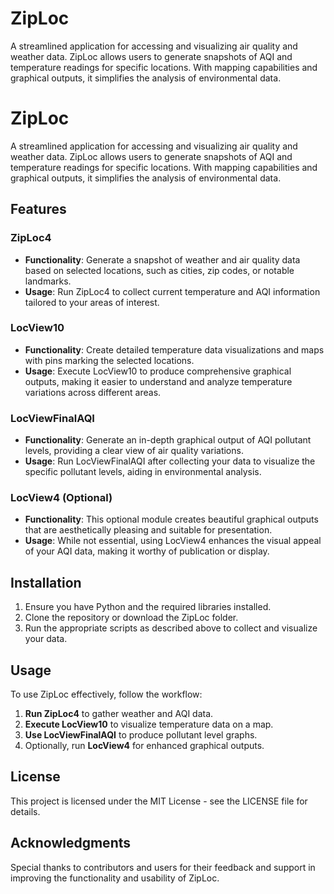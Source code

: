 # ZipLoc
A streamlined application for accessing and visualizing air quality and weather data. ZipLoc allows users to generate snapshots of AQI and temperature readings for specific locations. With mapping capabilities and graphical outputs, it simplifies the analysis of environmental data.


# ZipLoc

A streamlined application for accessing and visualizing air quality and weather data. ZipLoc allows users to generate snapshots of AQI and temperature readings for specific locations. With mapping capabilities and graphical outputs, it simplifies the analysis of environmental data.

## Features

### ZipLoc4
- **Functionality**: Generate a snapshot of weather and air quality data based on selected locations, such as cities, zip codes, or notable landmarks.
- **Usage**: Run ZipLoc4 to collect current temperature and AQI information tailored to your areas of interest.

### LocView10
- **Functionality**: Create detailed temperature data visualizations and maps with pins marking the selected locations.
- **Usage**: Execute LocView10 to produce comprehensive graphical outputs, making it easier to understand and analyze temperature variations across different areas.

### LocViewFinalAQI
- **Functionality**: Generate an in-depth graphical output of AQI pollutant levels, providing a clear view of air quality variations.
- **Usage**: Run LocViewFinalAQI after collecting your data to visualize the specific pollutant levels, aiding in environmental analysis.

### LocView4 (Optional)
- **Functionality**: This optional module creates beautiful graphical outputs that are aesthetically pleasing and suitable for presentation.
- **Usage**: While not essential, using LocView4 enhances the visual appeal of your AQI data, making it worthy of publication or display.

## Installation

1. Ensure you have Python and the required libraries installed.
2. Clone the repository or download the ZipLoc folder.
3. Run the appropriate scripts as described above to collect and visualize your data.

## Usage

To use ZipLoc effectively, follow the workflow:
1. **Run ZipLoc4** to gather weather and AQI data.
2. **Execute LocView10** to visualize temperature data on a map.
3. **Use LocViewFinalAQI** to produce pollutant level graphs.
4. Optionally, run **LocView4** for enhanced graphical outputs.

## License

This project is licensed under the MIT License - see the LICENSE file for details.

## Acknowledgments

Special thanks to contributors and users for their feedback and support in improving the functionality and usability of ZipLoc.
